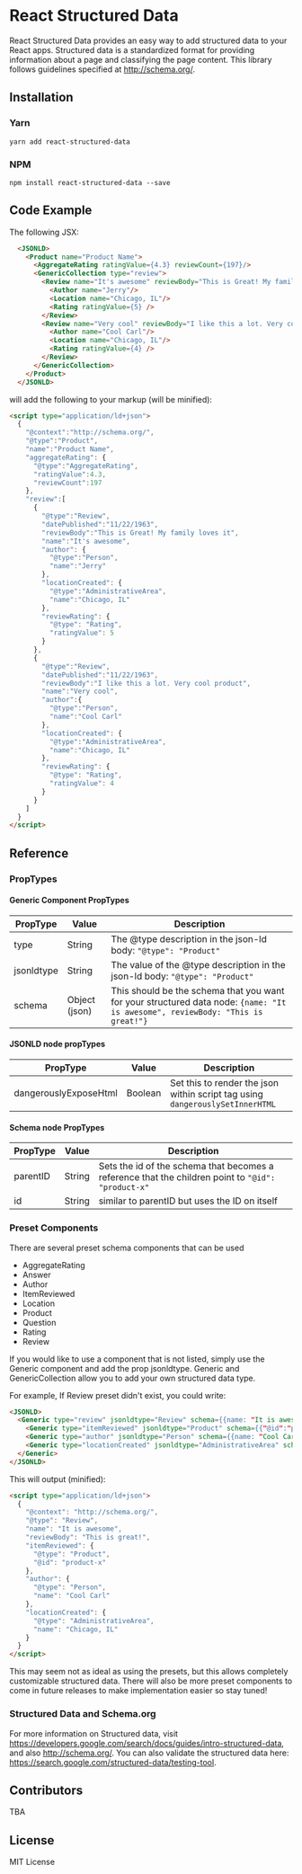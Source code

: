 # React Structured Data

React Structured Data provides an easy way to add structured data to your React apps. Structured data is a standardized format for providing information about a page and classifying the page content. This library follows guidelines specified at http://schema.org/.

## Installation

### Yarn

`yarn add react-structured-data`

### NPM

`npm install react-structured-data --save`

## Code Example

The following JSX:

```html
  <JSONLD>
    <Product name="Product Name">
      <AggregateRating ratingValue={4.3} reviewCount={197}/>
      <GenericCollection type="review">
        <Review name="It's awesome" reviewBody="This is Great! My family loves it" datePublished="11/22/1963">
          <Author name="Jerry"/>
          <Location name="Chicago, IL"/>
          <Rating ratingValue={5} />
        </Review>
        <Review name="Very cool" reviewBody="I like this a lot. Very cool product" datePublished="11/22/1963">
          <Author name="Cool Carl"/>
          <Location name="Chicago, IL"/>
          <Rating ratingValue={4} />
        </Review>
      </GenericCollection>
    </Product>
  </JSONLD>
```

will add the following to your markup (will be minified):

```html
<script type="application/ld+json">
  {
    "@context":"http://schema.org/",
    "@type":"Product",
    "name":"Product Name",
    "aggregateRating": {
      "@type":"AggregateRating",
      "ratingValue":4.3,
      "reviewCount":197
    },
    "review":[
      {
        "@type":"Review",
        "datePublished":"11/22/1963",
        "reviewBody":"This is Great! My family loves it",
        "name":"It's awesome",
        "author": {
          "@type":"Person",
          "name":"Jerry"
        },
        "locationCreated": {
          "@type":"AdministrativeArea",
          "name":"Chicago, IL"
        },
        "reviewRating": {
          "@type": "Rating",
          "ratingValue": 5
        }
      },
      {
        "@type":"Review",
        "datePublished":"11/22/1963",
        "reviewBody":"I like this a lot. Very cool product",
        "name":"Very cool",
        "author":{
          "@type":"Person",
          "name":"Cool Carl"
        },
        "locationCreated": {
          "@type":"AdministrativeArea",
          "name":"Chicago, IL"
        },
        "reviewRating": {
          "@type": "Rating",
          "ratingValue": 4
        }
      }
    ]
  }
</script>
```

## Reference

### PropTypes

#### Generic Component PropTypes

| PropType      | Value         | Description  |
| ------------- | ------------- | ------       |
| type          | String        | The @type description in the json-ld body: `"@type": "Product"` |
| jsonldtype    | String        | The value of the @type description in the json-ld body: `"@type": "Product"`  |
| schema        | Object (json) | This should be the schema that you want for your structured data node: `{name: "It is awesome", reviewBody: "This is great!"}`  |

#### JSONLD node propTypes
| PropType              | Value       | Description  |
| -------------         | ----------- | ------       |
| dangerouslyExposeHtml | Boolean     | Set this to render the json within script tag using `dangerouslySetInnerHTML` |

#### Schema node PropTypes
| PropType      | Value         | Description  |
| ------------- | ------------- | ------       |
| parentID      | String        | Sets the id of the schema that becomes a reference that the children point to `"@id": "product-x"` |
| id            | String        | similar to parentID but uses the ID on itself |

### Preset Components
There are several preset schema components that can be used

- AggregateRating
- Answer
- Author
- ItemReviewed
- Location
- Product
- Question
- Rating
- Review

If you would like to use a component that is not listed, simply use the Generic component and add the prop jsonldtype.
Generic and GenericCollection allow you to add your own structured data type.

For example, If Review preset didn't exist, you could write:

```html
<JSONLD>
  <Generic type="review" jsonldtype="Review" schema={{name: "It is awesome", reviewBody: "This is great!"}}>
    <Generic type="itemReviewed" jsonldtype="Product" schema={{"@id":"product-x"}} />
    <Generic type="author" jsonldtype="Person" schema={{name: "Cool Carl"}}/>
    <Generic type="locationCreated" jsonldtype="AdministrativeArea" schema={{name: "Chicago, IL"}}/>
  </Generic>
</JSONLD>
```

This will output (minified):

```html
<script type="application/ld+json">
  {
    "@context": "http://schema.org/",
    "@type": "Review",
    "name": "It is awesome",
    "reviewBody": "This is great!",
    "itemReviewed": {
      "@type": "Product",
      "@id": "product-x"
    },
    "author": {
      "@type": "Person",
      "name": "Cool Carl"
    },
    "locationCreated": {
      "@type": "AdministrativeArea",
      "name": "Chicago, IL"
    }
  }
</script>
```

This may seem not as ideal as using the presets, but this allows completely customizable structured data.
There will also be more preset components to come in future releases to make implementation easier so stay tuned!

### Structured Data and Schema.org

For more information on Structured data, visit https://developers.google.com/search/docs/guides/intro-structured-data, and also http://schema.org/.
You can also validate the structured data here: https://search.google.com/structured-data/testing-tool.

## Contributors

TBA

## License

MIT License

